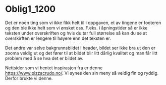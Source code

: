 # Oblig1_1200

Det er noen ting som vi ikke fikk helt til i oppgaven, et av tingene er footeren og den ble ikke helt som vi ønsket oss. F.eks. i åpningstider så er ikke teksten under overskriften og hvis du tar full størrelse så kan du se at overskirften er lengere til høyere enn det teksten er. 

Det andre var selve bakgrunnsbildet i header, bildet ser ikke bra ut den er zooma veldig ut og det fører til at bildet blir litt dårlig kvalitet og man får litt problem med å se hva det er bildet av. 

Nettsider som vi hentet inspirasjon fra er denne https://www.pizzacrudo.no/. Vi synes den sin meny så veldig fin og ryddig. Derfor brukte vi denne. 